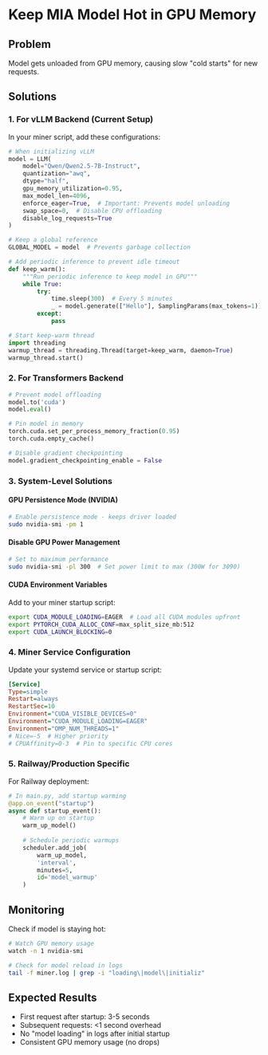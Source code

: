 # Keep MIA Model Hot in GPU Memory

## Problem
Model gets unloaded from GPU memory, causing slow "cold starts" for new requests.

## Solutions

### 1. For vLLM Backend (Current Setup)

In your miner script, add these configurations:

```python
# When initializing vLLM
model = LLM(
    model="Qwen/Qwen2.5-7B-Instruct",
    quantization="awq",
    dtype="half",
    gpu_memory_utilization=0.95,
    max_model_len=4096,
    enforce_eager=True,  # Important: Prevents model unloading
    swap_space=0,  # Disable CPU offloading
    disable_log_requests=True
)

# Keep a global reference
GLOBAL_MODEL = model  # Prevents garbage collection

# Add periodic inference to prevent idle timeout
def keep_warm():
    """Run periodic inference to keep model in GPU"""
    while True:
        try:
            time.sleep(300)  # Every 5 minutes
            _ = model.generate(["Hello"], SamplingParams(max_tokens=1))
        except:
            pass

# Start keep-warm thread
import threading
warmup_thread = threading.Thread(target=keep_warm, daemon=True)
warmup_thread.start()
```

### 2. For Transformers Backend

```python
# Prevent model offloading
model.to('cuda')
model.eval()

# Pin model in memory
torch.cuda.set_per_process_memory_fraction(0.95)
torch.cuda.empty_cache()

# Disable gradient checkpointing
model.gradient_checkpointing_enable = False
```

### 3. System-Level Solutions

#### GPU Persistence Mode (NVIDIA)
```bash
# Enable persistence mode - keeps driver loaded
sudo nvidia-smi -pm 1
```

#### Disable GPU Power Management
```bash
# Set to maximum performance
sudo nvidia-smi -pl 300  # Set power limit to max (300W for 3090)
```

#### CUDA Environment Variables
Add to your miner startup script:
```bash
export CUDA_MODULE_LOADING=EAGER  # Load all CUDA modules upfront
export PYTORCH_CUDA_ALLOC_CONF=max_split_size_mb:512
export CUDA_LAUNCH_BLOCKING=0
```

### 4. Miner Service Configuration

Update your systemd service or startup script:

```ini
[Service]
Type=simple
Restart=always
RestartSec=10
Environment="CUDA_VISIBLE_DEVICES=0"
Environment="CUDA_MODULE_LOADING=EAGER"
Environment="OMP_NUM_THREADS=1"
# Nice=-5  # Higher priority
# CPUAffinity=0-3  # Pin to specific CPU cores
```

### 5. Railway/Production Specific

For Railway deployment:
```python
# In main.py, add startup warming
@app.on_event("startup")
async def startup_event():
    # Warm up on startup
    warm_up_model()
    
    # Schedule periodic warmups
    scheduler.add_job(
        warm_up_model,
        'interval',
        minutes=5,
        id='model_warmup'
    )
```

## Monitoring

Check if model is staying hot:
```bash
# Watch GPU memory usage
watch -n 1 nvidia-smi

# Check for model reload in logs
tail -f miner.log | grep -i "loading\|model\|initializ"
```

## Expected Results

- First request after startup: 3-5 seconds
- Subsequent requests: <1 second overhead
- No "model loading" in logs after initial startup
- Consistent GPU memory usage (no drops)